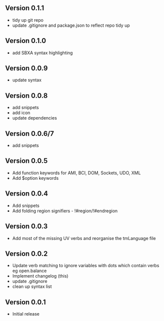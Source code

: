 ## Version 0.1.1
- tidy up git repo
- update .gitignore and package.json to reflect repo tidy up

## Version 0.1.0
- add SBXA syntax highlighting

## Version 0.0.9
- update syntax

## Version 0.0.8
- add snippets
- add icon
- update dependencies

## Version 0.0.6/7
- add snippets

## Version 0.0.5
- Add function keywords for AMI, BCI, DOM, Sockets, UDO, XML
- Add $option keywords

## Version 0.0.4
- Add snippets
- Add folding region signifiers - !#region/!#endregion

## Version 0.0.3
- Add most of the missing UV verbs and reorganise the tmLanguage file

## Version 0.0.2
- Update verb matching to ignore variables with dots which contain verbs eg open.balance
- Implement changelog (this)
- update .gitignore
- clean up syntax list

## Version 0.0.1
- Initial release
